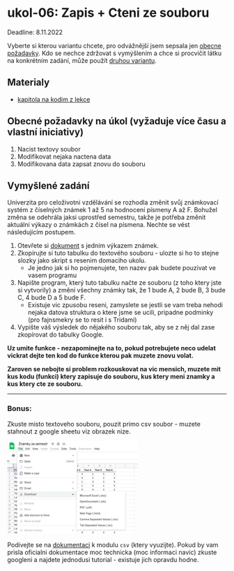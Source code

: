 # ukol-06: Zapis + Cteni ze souboru

Deadline: 8.11.2022

Vyberte si kterou variantu chcete, pro odvážnější jsem sepsala jen [obecne požadavky](#obecné-požadavky-na-úkol-vyžaduje-více-času-a-vlastní-iniciativy).
Kdo se nechce zdržovat s vymýšlením a chce si procvičit látku na konkrétním zadání, může použít [druhou variantu](#vymyšlené-zadání).

## Materialy
* [kapitola na kodim z lekce](https://kodim.cz/kurzy/python-data/zaklady-programovani/soubory)

## Obecné požadavky na úkol (vyžaduje více času a vlastní iniciativy)

1. Nacist textovy soubor
2. Modifikovat nejaka nactena data
3. Modifikovana data zapsat znovu do souboru
## Vymyšlené zadání

Univerzita pro celoživotní vzdělávání se rozhodla změnit svůj známkovací systém z číselných známek 1 až 5 na hodnocení písmeny A až F. Bohužel změna se odehrála jaksi uprostřed semestru, takže je potřeba změnit aktuální výkazy o známkách z čísel na písmena. Nechte se vést následujícím postupem.

1. Otevřete si [dokument](https://docs.google.com/spreadsheets/d/1mm2iZ2TWosQ4Yv4cahgMQrMsicneTrkrcdVP3Nz1PQY/edit?usp=sharing) s jedním výkazem známek.
2. Zkopírujte si tuto tabulku do textového souboru - ulozte si ho to stejne slozky jako skript s resenim domaciho ukolu.
   * Je jedno jak si ho pojmenujete, ten nazev pak budete pouzivat ve vasem programu
3. Napište program, který tuto tabulku načte ze souboru (z toho ktery jste si vytvorily) a změní všechny známky tak, že 1 bude A, 2 bude B, 3 bude C, 4 bude D a 5 bude F.
   * Existuje vic zpusobu reseni, zamyslete se jestli se vam treba nehodi nejaka datova struktura o ktere jsme se ucili, pripadne podminky (pro fajnsmekry se to resit i s Tridami)
4. Vypište váš výsledek do nějakého souboru tak, aby se z něj dal zase zkopírovat do tabulky Google.

**Uz umite funkce - nezapominejte na to, pokud potrebujete neco udelat vickrat dejte ten kod do funkce kterou pak muzete znovu volat.**

**Zaroven se nebojte si problem rozkouskovat na vic mensich, muzete mit kus kodu (funkci) ktery zapisuje do souboru, kus ktery meni znamky a kus ktery cte ze souboru.**

---
### Bonus:

Zkuste misto textoveho souboru, pouzit primo csv soubor - muzete stahnout z google sheetu viz obrazek nize.

<img src="../img/download_csv.png" width="300">

Podivejte se na [dokumentaci](https://docs.python.org/3/library/csv.html) k modulu `csv` (ktery vyuzijte). Pokud by vam prisla oficialni dokumentace moc technicka (moc informaci navic) zkuste googleni a najdete jednodusi tutorial - existuje jich opravdu hodne.
